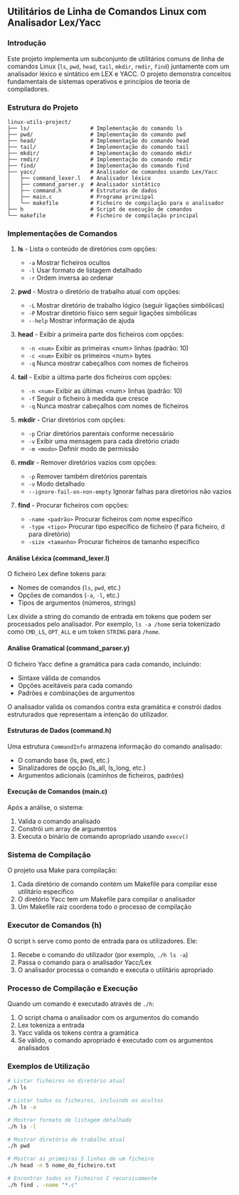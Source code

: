 ## Utilitários de Linha de Comandos Linux com Analisador Lex/Yacc

### Introdução

Este projeto implementa um subconjunto de utilitários comuns de linha de comandos Linux (`ls`, `pwd`, `head`, `tail`, `mkdir`, `rmdir`, `find`) juntamente com um analisador léxico e sintático em LEX e YACC. O projeto demonstra conceitos fundamentais de sistemas operativos e princípios de teoria de compiladores.

### Estrutura do Projeto

```
linux-utils-project/
├── ls/                   # Implementação do comando ls
├── pwd/                  # Implementação do comando pwd
├── head/                 # Implementação do comando head
├── tail/                 # Implementação do comando tail
├── mkdir/                # Implementação do comando mkdir
├── rmdir/                # Implementação do comando rmdir
├── find/                 # Implementação do comando find
├── yacc/                 # Analisador de comandos usando Lex/Yacc
│   ├── command_lexer.l   # Analisador léxico
│   ├── command_parser.y  # Analisador sintático
│   ├── command.h         # Estruturas de dados
│   ├── main.c            # Programa principal
│   └── makefile          # Ficheiro de compilação para o analisador
├── h                     # Script de execução de comandos
└── makefile              # Ficheiro de compilação principal
```

### Implementações de Comandos

1. **ls** - Lista o conteúdo de diretórios com opções:
   - `-a` Mostrar ficheiros ocultos
   - `-l` Usar formato de listagem detalhado
   - `-r` Ordem inversa ao ordenar

2. **pwd** - Mostra o diretório de trabalho atual com opções:
   - `-L` Mostrar diretório de trabalho lógico (seguir ligações simbólicas)
   - `-P` Mostrar diretório físico sem seguir ligações simbólicas
   - `--help` Mostrar informação de ajuda

3. **head** - Exibir a primeira parte dos ficheiros com opções:
   - `-n <num>` Exibir as primeiras \<num\> linhas (padrão: 10)
   - `-c <num>` Exibir os primeiros \<num\> bytes
   - `-q` Nunca mostrar cabeçalhos com nomes de ficheiros

4. **tail** - Exibir a última parte dos ficheiros com opções:
   - `-n <num>` Exibir as últimas \<num\> linhas (padrão: 10)
   - `-f` Seguir o ficheiro à medida que cresce
   - `-q` Nunca mostrar cabeçalhos com nomes de ficheiros

5. **mkdir** - Criar diretórios com opções:
   - `-p` Criar diretórios parentais conforme necessário
   - `-v` Exibir uma mensagem para cada diretório criado
   - `-m <modo>` Definir modo de permissão

6. **rmdir** - Remover diretórios vazios com opções:
   - `-p` Remover também diretórios parentais
   - `-v` Modo detalhado
   - `--ignore-fail-on-non-empty` Ignorar falhas para diretórios não vazios

7. **find** - Procurar ficheiros com opções:
   - `-name <padrão>` Procurar ficheiros com nome específico
   - `-type <tipo>` Procurar tipo específico de ficheiro (f para ficheiro, d para diretório)
   - `-size <tamanho>` Procurar ficheiros de tamanho específico

#### Análise Léxica (command_lexer.l)

O ficheiro Lex define tokens para:
- Nomes de comandos (`ls`, `pwd`, etc.)
- Opções de comandos (`-a`, `-l`, etc.)
- Tipos de argumentos (números, strings)

Lex divide a string do comando de entrada em tokens que podem ser processados pelo analisador. Por exemplo, `ls -a /home` seria tokenizado como `CMD_LS`, `OPT_ALL` e um token `STRING` para `/home`.

#### Análise Gramatical (command_parser.y)

O ficheiro Yacc define a gramática para cada comando, incluindo:
- Sintaxe válida de comandos
- Opções aceitáveis para cada comando
- Padrões e combinações de argumentos

O analisador valida os comandos contra esta gramática e constrói dados estruturados que representam a intenção do utilizador.

#### Estruturas de Dados (command.h)

Uma estrutura `CommandInfo` armazena informação do comando analisado:
- O comando base (ls, pwd, etc.)
- Sinalizadores de opção (ls_all, ls_long, etc.)
- Argumentos adicionais (caminhos de ficheiros, padrões)

#### Execução de Comandos (main.c)

Após a análise, o sistema:
1. Valida o comando analisado
2. Constrói um array de argumentos
3. Executa o binário de comando apropriado usando `execv()`

### Sistema de Compilação

O projeto usa Make para compilação:
1. Cada diretório de comando contém um Makefile para compilar esse utilitário específico
2. O diretório Yacc tem um Makefile para compilar o analisador
3. Um Makefile raiz coordena todo o processo de compilação

### Executor de Comandos (h)

O script `h` serve como ponto de entrada para os utilizadores. Ele:
1. Recebe o comando do utilizador (por exemplo, `./h ls -a`)
2. Passa o comando para o analisador Yacc/Lex
3. O analisador processa o comando e executa o utilitário apropriado

### Processo de Compilação e Execução

Quando um comando é executado através de `./h`:
1. O script chama o analisador com os argumentos do comando
2. Lex tokeniza a entrada
3. Yacc valida os tokens contra a gramática
4. Se válido, o comando apropriado é executado com os argumentos analisados

### Exemplos de Utilização

```bash
# Listar ficheiros no diretório atual
./h ls

# Listar todos os ficheiros, incluindo os ocultos
./h ls -a

# Mostrar formato de listagem detalhado
./h ls -l

# Mostrar diretório de trabalho atual
./h pwd

# Mostrar as primeiras 5 linhas de um ficheiro
./h head -n 5 nome_do_ficheiro.txt

# Encontrar todos os ficheiros C recursivamente
./h find . -name "*.c"
```